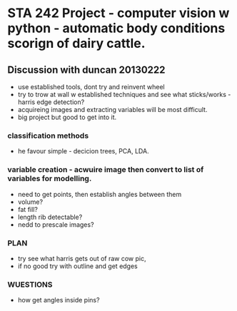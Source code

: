 STA 242 Project - computer vision w python - automatic body conditions scorign of dairy cattle.
=====

Discussion with duncan 20130222
----
- use established tools, dont try and reinvent wheel
- try to trow at wall w established techniques and see what sticks/works - harris edge detection?
- acquireing images and extracting variables will be most difficult. 
- big project but good to get into it.

### classification  methods
- he favour simple - decicion trees, PCA, LDA.

### variable creation - acwuire image then convert to list of variables for modelling.
- need to get points, then establish angles between them
- volume? 
- fat fill?
- length rib detectable?
- nedd to prescale images?

### PLAN
- try see what harris gets out of raw cow pic,
- if no good try with outline and get edges


### WUESTIONS
- how get angles inside pins?


